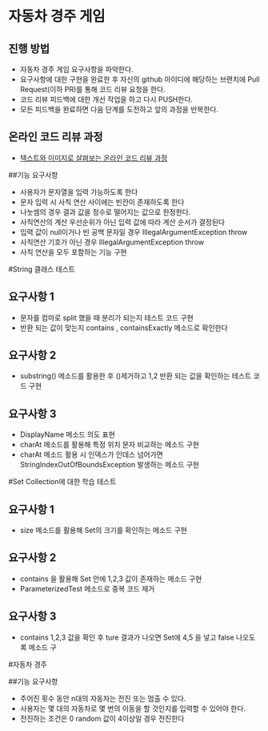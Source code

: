 # 자동차 경주 게임
## 진행 방법
* 자동차 경주 게임 요구사항을 파악한다.
* 요구사항에 대한 구현을 완료한 후 자신의 github 아이디에 해당하는 브랜치에 Pull Request(이하 PR)를 통해 코드 리뷰 요청을 한다.
* 코드 리뷰 피드백에 대한 개선 작업을 하고 다시 PUSH한다.
* 모든 피드백을 완료하면 다음 단계를 도전하고 앞의 과정을 반복한다.

## 온라인 코드 리뷰 과정
* [텍스트와 이미지로 살펴보는 온라인 코드 리뷰 과정](https://github.com/next-step/nextstep-docs/tree/master/codereview)


##기능 요구사항
- 사용자가 문자열을 입력 가능하도록 한다
- 문자 입력 시 사칙 연산 사이에는 빈칸이 존재하도록 한다
- 나눗셈의 경우 결과 값을 정수로 떨어지는 값으로 한정한다.
- 사칙연산의 계산 우선순위가 아닌 입력 값에 따라 계산 순서가 결정된다
- 입력 값이 null이거나 빈 공백 문자일 경우 IllegalArgumentException throw
- 사칙연산 기호가 아닌 경우 IllegalArgumentException throw
- 사칙 연산을 모두 포함하는 기능 구현

#String 클래스 테스트

## 요구사항 1
- 문자를 컴마로 split 했을 때 분리가 되는지 테스트 코드 구현
- 반환 되는 값이 맞는지 contains , containsExactly 메소드로 확인한다

## 요구사항 2
- substring() 메소드를 활용한 후 ()제거하고 1,2 반환 되는 값을 확인하는 테스트 코드 구현

## 요구사항 3 
- DisplayName 메소드 의도 표현
- charAt 메소드를 활용해 특정 위치 문자 비교하는 메소드 구현
- charAt 메소드 활용 시 인덱스가 인데스 넘어가면  StringIndexOutOfBoundsException 발생하는 메소드 구현
 

#Set Collection에 대한 학습 테스트

## 요구사항 1
- size 메소드를 활용해 Set의 크기를 확인하는 메소드 구현

## 요구사항 2
- contains 을 활용해 Set 안에 1,2,3 값이 존재하는 메소드 구현
- ParameterizedTest 메소드로 중복 코드 제거

## 요구사항 3
-  contains 1,2,3 값을 확인 후 ture 결과가 나오면 Set에 4,5 을 넣고 false 나오도록 메소드 구

#자동차 경주

##기능 요구사항

- 주어진 횟수 동안 n대의 자동차는 전진 또는 멈출 수 있다.
- 사용자는 몇 대의 자동차로 몇 번의 이동을 할 것인지를 입력할 수 있어야 한다.
- 전진하는 조건은 0 random 값이 4이상일 경우 전진한다 

